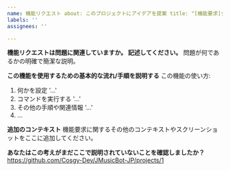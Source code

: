 ```yaml
---
name: 機能リクエスト about: このプロジェクトにアイデアを提案 title: "[機能要求]タイトルを入力"
labels: ''
assignees: ''

---
```


**機能リクエストは問題に関連していますか。 記述してください。**
問題が何であるかの明確で簡潔な説明。

**この機能を使用するための基本的な流れ/手順を説明する**
この機能の使い方:

1. 何かを設定 '...'
2. コマンドを実行する '...'
3. その他の手順や関連情報 '...'
4. ...

**追加のコンテキスト**
機能要求に関するその他のコンテキストやスクリーンショットをここに追加してください。

**あなたはこの考えがまだここで説明されていないことを確認しましたか？**
https://github.com/Cosgy-Dev/JMusicBot-JP/projects/1
